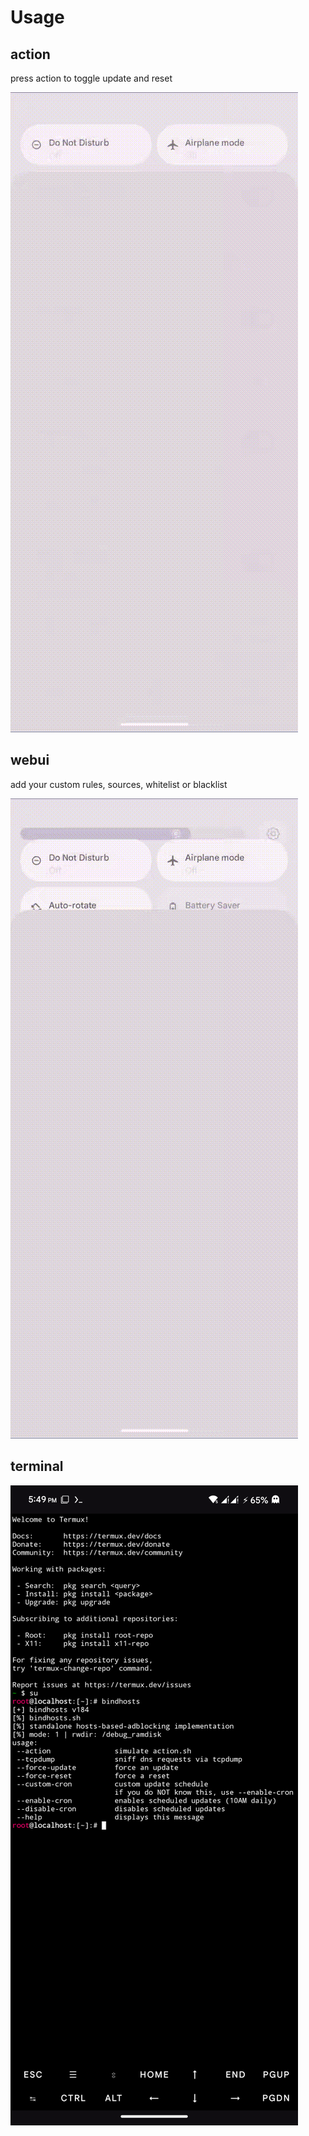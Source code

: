 # Usage

## action
 press action to toggle update and reset
 
 ![manager_action](screenshots/manager_action.gif)

## webui
  add your custom rules, sources, whitelist or blacklist
 
 ![manager_action](screenshots/manager_webui.gif)

## terminal
  ![termux_cmd](screenshots/termux_cmd.png)
